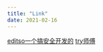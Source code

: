 ```yaml
---
title: "Link"
date: 2021-02-16
---
```


[editso一个搞安全开发的](https://editso.github.io/)
[try师傅](https://www.nctry.com/)